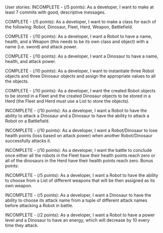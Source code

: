 User stories:
INCOMPLETE - (/5 points): As a developer, I want to make at least 7 commits with good, descriptive messages.

COMPLETE - (/5 points): As a developer, I want to make a class for each of the following: Robot, Dinosaur, Fleet,
Herd, Weapon, Battlefield.

COMPLETE - (/10 points): As a developer, I want a Robot to have a name, health, and a Weapon (this needs to be its
own class and object) with a name (i.e. sword) and attack power.

COMPLETE - (/10 points): As a developer, I want a Dinosaur to have a name, health, and attack power.

COMPLETE - (/10 points): As a developer, I want to instantiate three Robot objects and three Dinosaur objects and
assign the appropriate values to all the objects.

COMPLETE - (/10 points): As a developer, I want the created Robot objects to be stored in a Fleet and the created
Dinosaur objects to be stored in a Herd (the Fleet and Herd must use a List to store the objects).

INCOMPLETE - (/10 points): As a developer, I want a Robot to have the ability to attack a Dinosaur and a Dinosaur to
have the ability to attack a Robot on a Battlefield.

INCOMPLETE - (/10 points): As a developer, I want a Robot/Dinosaur to lose health points (loss based on attack power)
when another Robot/Dinosaur successfully attacks it.

INCOMPLETE - (/10 points): As a developer, I want the battle to conclude once either all the robots in the Fleet have
their health points reach zero or all of the dinosaurs in the Herd have their health points reach zero.
Bonus points:

INCOMPLETE - (/5 points): As a developer, I want a Robot to have the ability to choose from a List of different weapons
that will be then assigned as its own weapon. 

INCOMPLETE - (/5 points): As a developer, I want a Dinosaur to have the ability to choose its attack name from a tuple
of different attack names before attacking a Robot in battle.

INCOMPLETE - (/2 points): As a developer, I want a Robot to have a power level and a Dinosaur to have an energy,
which will decrease by 10 every time they attack.